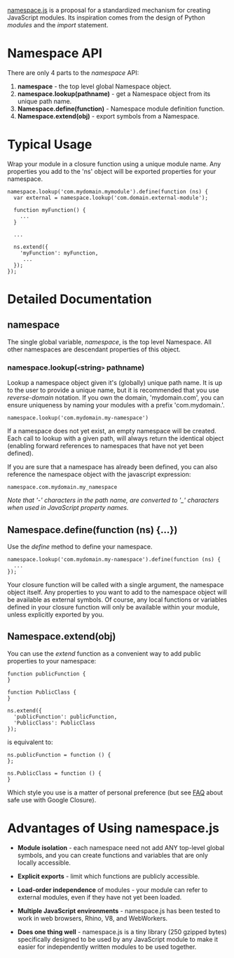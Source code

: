 [namespace.js] is a proposal for a standardized mechanism for creating
JavaScript modules. Its inspiration comes from the design of Python *modules* and the *import* statement.

# Namespace API

There are only 4 parts to the *namespace* API:

1. **namespace** - the top level global Namespace object.
2. **namespace.lookup(pathname)** - get a Namespace object from its unique path name.
3. **Namespace.define(function)** - Namespace module definition function.
4. **Namespace.extend(obj)** - export symbols from a Namespace.


# Typical Usage

Wrap your module in a closure function using a unique module name.
Any properties you add to the 'ns' object will be exported properties
for your namespace.

    namespace.lookup('com.mydomain.mymodule').define(function (ns) {
      var external = namespace.lookup('com.domain.external-module');

      function myFunction() {
        ...
      }

      ...

      ns.extend({
        'myFunction': myFunction,
         ...
      });
    });


# Detailed Documentation

## namespace

The single global variable, *namespace*, is the top level Namespace.  All other
namespaces are descendant properties of this object.

### namespace.lookup(`<`string`>` pathname)

Lookup a namespace object given it's (globally) unique path name.  It is up to the user
to provide a unique name, but it is recommended that you use *reverse-domain* notation.
If you own the domain, 'mydomain.com', you can ensure uniqueness by naming your modules
with a prefix 'com.mydomain.'.

    namespace.lookup('com.mydomain.my-namespace')

If a namespace does not yet exist, an empty namespace will be created.  Each call to
lookup with a given path, will always return the identical object (enabling forward
references to namespaces that have not yet been defined).

If you are sure that a namespace has already been defined, you can also reference the
namespace object with the javascript expression:

    namespace.com.mydomain.my_namespace

*Note that '-' characters in the path name, are converted to '_' characters when used in
JavaScript property names.*

## Namespace.define(function (ns) {...})

Use the *define* method to define your namespace.

    namespace.lookup('com.mydomain.my-namespace').define(function (ns) {
      ...
    });

Your closure function will be called with a single argument, the namespace object itself.  Any properties to you want to add to the namespace object will be available as external symbols.  Of course, any
local functions or variables defined in your closure function will
only be available within your module, unless explicitly exported by you.

## Namespace.extend(obj)

You can use the *extend* function as a convenient way to add public properties to your namespace:

    function publicFunction {
    }

    function PublicClass {
    }

    ns.extend({
      'publicFunction': publicFunction,
      'PublicClass': PublicClass
    });

is equivalent to:

    ns.publicFunction = function () {
    };

    ns.PublicClass = function () {
    }

Which style you use is a matter of personal preference (but see [FAQ] about safe use with
Google Closure).


# Advantages of Using namespace.js

- **Module isolation** - each namespace need not add ANY top-level
  global symbols, and you can create functions and variables that are
  only locally accessible.
- **Explicit exports** - limit which functions are publicly
  accessible.
- **Load-order independence** of modules - your module can refer to
  external modules, even if they have not yet been loaded.
- **Multiple JavaScript environments** - namespace.js has been tested to work in web
  browsers, Rhino, V8, and WebWorkers.
- **Does one thing well** - namespace.js is a tiny library (250 gzipped bytes)
  specifically designed to be used by any JavaScript module to make it
  easier for independently written modules to be used together.

  [FAQ]: http://mckoss.github.com/namespace/FAQ.html
  [README]: http://mckoss.github.com/namespace/README.html
  [namespace.js]: http://mckoss.github.com/namespace/